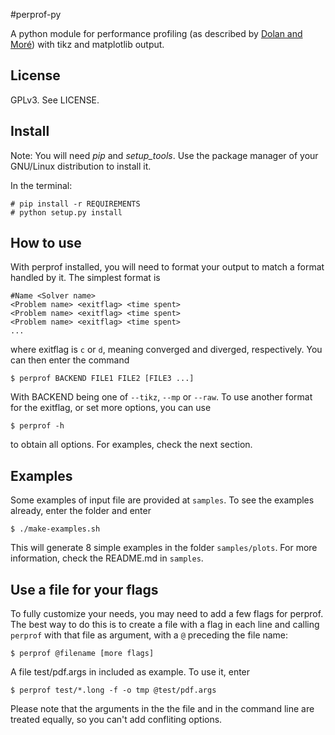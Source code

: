 #perprof-py

A python module for performance profiling (as described by [Dolan and
Moré](http://arxiv.org/abs/cs/0102001)) with tikz and matplotlib output.

## License

GPLv3. See LICENSE.

## Install

Note: You will need *pip* and *setup_tools*. Use the package manager of your
GNU/Linux distribution to install it.

In the terminal:

    # pip install -r REQUIREMENTS
    # python setup.py install

## How to use

With perprof installed, you will need to format your output to match a format
handled by it.
The simplest format is

```
#Name <Solver name>
<Problem name> <exitflag> <time spent>
<Problem name> <exitflag> <time spent>
<Problem name> <exitflag> <time spent>
...
```

where exitflag is `c` or `d`, meaning converged and diverged, respectively.
You can then enter the command

    $ perprof BACKEND FILE1 FILE2 [FILE3 ...]

With BACKEND being one of `--tikz`, `--mp` or `--raw`.
To use another format for the exitflag, or set more options, you can use

    $ perprof -h

to obtain all options. For examples, check the next section.

## Examples

Some examples of input file are provided at `samples`.
To see the examples already, enter the folder and enter

    $ ./make-examples.sh

This will generate 8 simple examples in the folder `samples/plots`.
For more information, check the README.md in `samples`.

## Use a file for your flags

To fully customize your needs, you may need to add a few flags for perprof. The
best way to do this is to create a file with a flag in each line and calling
`perprof` with that file as argument, with a `@` preceding the file name:

    $ perprof @filename [more flags]

A file test/pdf.args in included as example. To use it, enter

    $ perprof test/*.long -f -o tmp @test/pdf.args

Please note that the arguments in the the file and in the command line are
treated equally, so you can't add confliting options.
